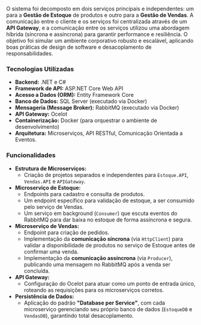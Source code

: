 O sistema foi decomposto em dois serviços principais e independentes: um para a **Gestão de Estoque** de produtos e outro para a **Gestão de Vendas**. A comunicação entre o cliente e os serviços foi centralizada através de um **API Gateway**, e a comunicação entre os serviços utilizou uma abordagem híbrida (síncrona e assíncrona) para garantir performance e resiliência.
O objetivo foi simular um ambiente corporativo robusto e escalável, aplicando boas práticas de design de software e desacoplamento de responsabilidades.

### **Tecnologias Utilizadas**

- **Backend:** .NET e C#
- **Framework de API:** ASP.NET Core Web API
- **Acesso a Dados (ORM):** Entity Framework Core
- **Banco de Dados:** SQL Server (executado via Docker)
- **Mensageria (Message Broker):** RabbitMQ (executado via Docker)
- **API Gateway:** Ocelot
- **Containerização:** Docker (para orquestrar o ambiente de desenvolvimento)
- **Arquitetura:** Microserviços, API RESTful, Comunicação Orientada a Eventos.

### **Funcionalidades**

- **Estrutura de Microserviços:**
    - Criação de projetos separados e independentes para `Estoque.API`, `Vendas.API` e `APIGateway`.
- **Microserviço de Estoque:**
    - Endpoints para cadastro e consulta de produtos.
    - Um endpoint específico para validação de estoque, a ser consumido pelo serviço de Vendas.
    - Um serviço em background (`Consumer`) que escuta eventos do RabbitMQ para dar baixa no estoque de forma assíncrona e segura.
- **Microserviço de Vendas:**
    - Endpoint para criação de pedidos.
    - Implementação da **comunicação síncrona** (via `HttpClient`) para validar a disponibilidade de produtos no serviço de Estoque antes de confirmar uma venda.
    - Implementação da **comunicação assíncrona** (via `Producer`), publicando uma mensagem no RabbitMQ após a venda ser concluída.
- **API Gateway:**
    - Configuração do Ocelot para atuar como um ponto de entrada único, roteando as requisições para os microserviços corretos.
- **Persistência de Dados:**
    - Aplicação do padrão **"Database per Service"**, com cada microserviço gerenciando seu próprio banco de dados (`EstoqueDB` e `VendasDB`), garantindo total desacoplamento.
